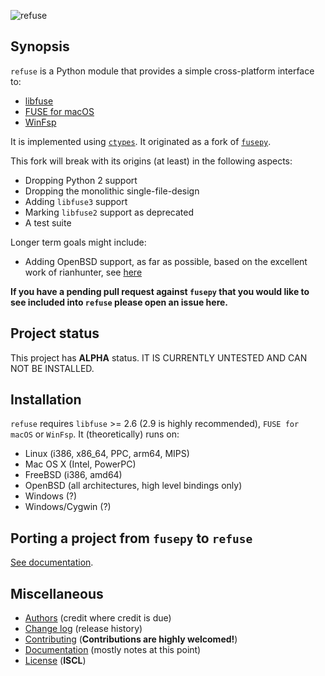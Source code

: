 ![refuse](http://www.pleiszenburg.de/refuse_logo.png)

## Synopsis

`refuse` is a Python module that provides a simple cross-platform interface to:

- [libfuse](https://github.com/libfuse/libfuse)
- [FUSE for macOS](https://osxfuse.github.io/)
- [WinFsp](https://github.com/billziss-gh/winfsp)

It is implemented using [`ctypes`](https://docs.python.org/3/library/ctypes.html). It originated as a fork of [`fusepy`](https://github.com/fusepy/fusepy).

This fork will break with its origins (at least) in the following aspects:

* Dropping Python 2 support
* Dropping the monolithic single-file-design
* Adding ``libfuse3`` support
* Marking ``libfuse2`` support as deprecated
* A test suite

Longer term goals might include:

* Adding OpenBSD support, as far as possible, based on the excellent work of rianhunter, see [here](https://github.com/rianhunter/fusepyng)

**If you have a pending pull request against `fusepy` that you would like to see included into `refuse` please open an issue here.**

## Project status

This project has **ALPHA** status. IT IS CURRENTLY UNTESTED AND CAN NOT BE INSTALLED.

## Installation

`refuse` requires `libfuse` >= 2.6 (2.9 is highly recommended), `FUSE for macOS` or `WinFsp`. It (theoretically) runs on:

* Linux (i386, x86_64, PPC, arm64, MIPS)
* Mac OS X (Intel, PowerPC)
* FreeBSD (i386, amd64)
* OpenBSD (all architectures, high level bindings only)
* Windows (?)
* Windows/Cygwin (?)

## Porting a project from `fusepy` to `refuse`

[See documentation](https://github.com/pleiszenburg/refuse/blob/master/docs/porting.md).

## Miscellaneous

- [Authors](https://github.com/pleiszenburg/refuse/blob/master/AUTHORS.md) (credit where credit is due)
- [Change log](https://github.com/pleiszenburg/refuse/blob/master/CHANGES.md) (release history)
- [Contributing](https://github.com/pleiszenburg/refuse/blob/master/CONTRIBUTING.md) (**Contributions are highly welcomed!**)
- [Documentation](https://github.com/pleiszenburg/refuse/tree/master/docs) (mostly notes at this point)
- [License](https://github.com/pleiszenburg/refuse/blob/master/LICENSE) (**ISCL**)
